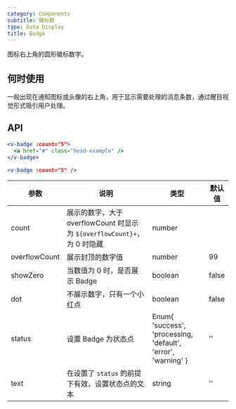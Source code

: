 ```yaml
---
category: Components
subtitle: 徽标数
type: Data Display
title: Badge
---
```


图标右上角的圆形徽标数字。

## 何时使用

一般出现在通知图标或头像的右上角，用于显示需要处理的消息条数，通过醒目视觉形式吸引用户处理。

## API

```jsx
<v-badge :count="5">
  <a href="#" class="head-example" />
</v-badge>
```


```jsx
<v-badge :count="5" />
```

| 参数           | 说明                             | 类型       | 默认值 |
|----------------|----------------------------------|------------|---------|
| count          | 展示的数字，大于 overflowCount 时显示为 `${overflowCount}+`，为 0 时隐藏 | number | |
| overflowCount  | 展示封顶的数字值                 | number | 99 |
| showZero       | 当数值为 0 时，是否展示 Badge   | boolean | false |
| dot            | 不展示数字，只有一个小红点       | boolean | false  |
| status         | 设置 Badge 为状态点            | Enum{ 'success', 'processing, 'default', 'error', 'warning' } | '' |
| text           | 在设置了 `status` 的前提下有效，设置状态点的文本  | string | '' |
